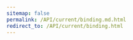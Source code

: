 ```yaml
---
sitemap: false
permalink: /API/current/binding.md.html
redirect_to: /API/current/binding.html
---
```

